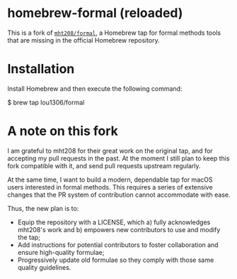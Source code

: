 # homebrew-formal (reloaded)

This is a fork of [`mht208/formal`](https://github.com/mht208/homebrew-formal),
a Homebrew tap for formal methods tools that are missing in the official
Homebrew repository.

# Installation

Install Homebrew and then execute the following command:

  $ brew tap lou1306/formal

# A note on this fork

I am grateful to mht208 for their great work on the original tap, and for
accepting my pull requests in the past. At the moment I still plan to keep this
fork compatible with it, and send pull requests upstream regularly.

At the same time, I want to build a modern, dependable tap for macOS users
interested in formal methods. This requires a series of extensive changes that
the PR system of contribution cannot accommodate with ease.

Thus, the new plan is to:

* Equip the repository with a LICENSE, which a) fully acknowledges mht208's
  work and b) empowers new contributors to use and modify the tap;
* Add instructions for potential contributors to foster collaboration and
  ensure high-quality formulae;
* Progressively update old formulae so they comply with those same quality
  guidelines.

